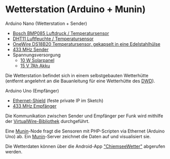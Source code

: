 Wetterstation (Arduino + Munin)
=======================

Arduino Nano (Wetterstation + Sender)
- [Bosch BMP085 Luftdruck / Temperatursensor](http://www.amazon.de/exec/obidos/ASIN/B00MLVE63I/boxnxxtde-21)
- [DHT11 Luftfeuchte / Temperatursensor](http://www.amazon.de/exec/obidos/ASIN/B00K8PR16I/boxnxxtde-21)
- [OneWire DS18B20 Temperatursensor, gekapselt in eine Edelstahlhülse](http://www.amazon.de/exec/obidos/ASIN/B00M0GROK6/boxnxxtde-21)
- [433 MHz Sender](http://www.amazon.de/exec/obidos/ASIN/B00ATZV5EQ/boxnxxtde-21)
- Spannungsversorgung
  - [10 W Solarpanel](http://www.amazon.de/exec/obidos/ASIN/B007HAZY8Y/boxnxxtde-21) 
  - [15 V 7Ah Akku](http://www.amazon.de/exec/obidos/ASIN/B00F4A0NJO/boxnxxtde-21)

Die Wetterstation befindet sich in einem selbstgebauten Wetterhütte (entfernt angelehnt an die Bauanleitung für eine Wetterhütte des  [DWD](http://www.dwd.de/bvbw/appmanager/bvbw/dwdwwwDesktop?_nfpb=true&_pageLabel=_dwdwww_spezielle_nutzer_hobbymeteorologen_meldungen&_state=maximized&_windowLabel=T19604631211153463022325)).

Arduino Uno (Empfänger)
- [Ethernet-Shield](http://www.amazon.de/exec/obidos/ASIN/B009N826DY/boxnxxtde-21) (feste private IP im Sketch)
- [433 MHz Empfänger](http://www.amazon.de/exec/obidos/ASIN/B00ATZV5EQ/boxnxxtde-21)

Die Kommunikation zwischen Sender und Empfänger per Funk wird mithilfe der [VirtualWire-Bibliothek](http://www.airspayce.com/mikem/arduino/VirtualWire/) durchgeführt.

Eine [Munin](http://munin-monitoring.org/)-Node fragt die Sensoren mit PHP-Scripten via Ethernet (Arduino Uno) ab. Ein [Munin](http://munin-monitoring.org/)-Server zeichnet die Daten auf und visualisiert sie.

Die Wetterdaten können über die Android-App ["ChiemseeWetter"](https://play.google.com/store/apps/details?id=de.nxxt.wetter.chiemseewetter) abgerufen werden.
